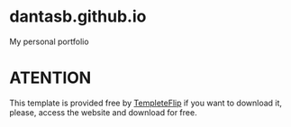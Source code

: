 # dantasb.github.io
My personal portfolio

# ATENTION
This template is provided free by [TempleteFlip](https://templateflip.com/templates/creative-cv/) if you want to download it, please, access the website and download for free.

